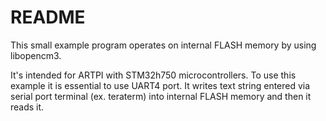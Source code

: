 # README

This small example program operates on internal FLASH memory by using
libopencm3.

It's intended for ARTPI with STM32h750 microcontrollers. To use this
example it is essential to use UART4 port.  It writes text string entered via
serial port terminal (ex. teraterm) into internal FLASH memory and then it
reads it.

